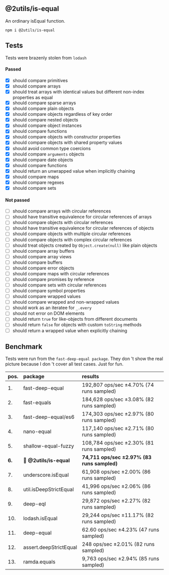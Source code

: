 ## @2utils/is-equal

An ordinary isEqual function.

```
npm i @2utils/is-equal
```

## Tests

Tests were brazenly stolen from `lodash`

#### Passed

- [x] should compare primitives
- [x] should compare arrays
- [x] should treat arrays with identical values but different non-index properties as equal
- [x] should compare sparse arrays
- [x] should compare plain objects
- [x] should compare objects regardless of key order
- [x] should compare nested objects
- [x] should compare object instances
- [x] should compare functions
- [x] should compare objects with constructor properties
- [x] should compare objects with shared property values
- [x] should avoid common type coercions
- [x] should compare `arguments` objects
- [x] should compare date objects
- [x] should compare functions
- [x] should return an unwrapped value when implicitly chaining
- [x] should compare maps
- [x] should compare regexes
- [x] should compare sets

#### Not passed

- [ ] should compare arrays with circular references
- [ ] should have transitive equivalence for circular references of arrays
- [ ] should compare objects with circular references
- [ ] should have transitive equivalence for circular references of objects
- [ ] should compare objects with multiple circular references
- [ ] should compare objects with complex circular references
- [ ] should treat objects created by `Object.create(null)` like plain objects
- [ ] should compare array buffers
- [ ] should compare array views
- [ ] should compare buffers
- [ ] should compare error objects
- [ ] should compare maps with circular references
- [ ] should compare promises by reference
- [ ] should compare sets with circular references
- [ ] should compare symbol properties
- [ ] should compare wrapped values
- [ ] should compare wrapped and non-wrapped values
- [ ] should work as an iteratee for `_.every`
- [ ] should not error on DOM elements
- [ ] should return `true` for like-objects from different documents
- [ ] should return `false` for objects with custom `toString` methods
- [ ] should return a wrapped value when explicitly chaining

## Benchmark

Tests were run from the `fast-deep-equal package`. They don 't show the real picture because I don 't cover all test cases. Just for fun.

| pos.   | package                 | results                                     |
| :----- | :---------------------- | :------------------------------------------ |
| 1.     | fast-deep-equal         | 192,807 ops/sec ±4.70% (74 runs sampled)    |
| 2.     | fast-equals             | 184,628 ops/sec ±3.08% (82 runs sampled)    |
| 3.     | fast-deep-equal/es6     | 174,303 ops/sec ±2.97% (80 runs sampled)    |
| 4.     | nano-equal              | 117,140 ops/sec ±2.71% (80 runs sampled)    |
| 5.     | shallow-equal-fuzzy     | 108,784 ops/sec ±2.30% (81 runs sampled)    |
| **6.** | 💩 **@2utils/is-equal** | **74,711 ops/sec ±2.97% (83 runs sampled)** |
| 7.     | underscore.isEqual      | 61,908 ops/sec ±2.00% (86 runs sampled)     |
| 8.     | util.isDeepStrictEqual  | 41,996 ops/sec ±2.06% (86 runs sampled)     |
| 9.     | deep-eql                | 29,872 ops/sec ±2.27% (82 runs sampled)     |
| 10.    | lodash.isEqual          | 29,244 ops/sec ±11.17% (82 runs sampled)    |
| 11.    | deep-equal              | 62.60 ops/sec ±4.23% (47 runs sampled)      |
| 12.    | assert.deepStrictEqual  | 248 ops/sec ±2.01% (82 runs sampled)        |
| 13.    | ramda.equals            | 9,763 ops/sec ±2.94% (85 runs sampled)      |

